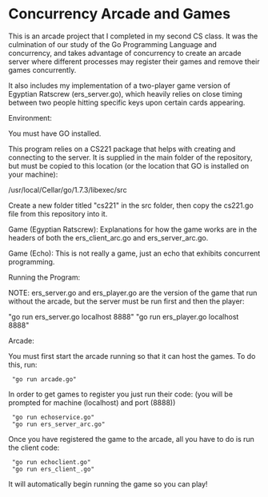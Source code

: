 # Concurrency Arcade and Games

This is an arcade project that I completed in my second CS class. It was the culmination of our study of the Go Programming Language and concurrency, and takes advantage of concurrency to create an arcade server where different processes may register their games and remove their games concurrently.

It also includes my implementation of a two-player game version of Egyptian Ratscrew (ers_server.go), which heavily relies on close timing between two people hitting specific keys upon certain cards appearing.

Environment:

You must have GO installed.

This program relies on a CS221 package that helps with creating and connecting to the server. It is supplied in the main folder of the repository, but must be copied to this location (or the location that GO is installed on your machine):

/usr/local/Cellar/go/1.7.3/libexec/src

Create a new folder titled "cs221" in the src folder, then copy the cs221.go file from this repository into it.

  
  Game (Egyptian Ratscrew):
  Explanations for how the game works are in the headers of both
  the ers_client_arc.go and ers_server_arc.go.
  
  Game (Echo):
  This is not really a game, just an echo that exhibits concurrent programming.



Running the Program:

NOTE: ers_server.go and ers_player.go are the version of the game that
run without the arcade, but the server must be run first and then the player:

  "go run ers_server.go localhost 8888"
  "go run ers_player.go localhost 8888"

Arcade:

  You must first start the arcade running so that it can host the games.
  To do this, run:
  
     "go run arcade.go"

  In order to get games to register you just run their code:
  (you will be prompted for machine (localhost) and port (8888))
  
     "go run echoservice.go" 
     "go run ers_server_arc.go"
     
  Once you have registered the game to the arcade, 
  all you have to do is run the client code:
  
     "go run echoclient.go"
     "go run ers_client_.go"
     
  It will automatically begin running the game so you can
  play!
